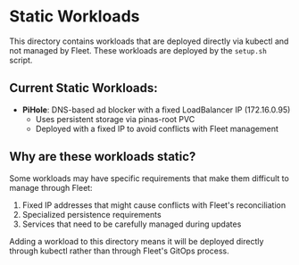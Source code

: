# Static Workloads

This directory contains workloads that are deployed directly via kubectl and not managed by Fleet.
These workloads are deployed by the `setup.sh` script.

## Current Static Workloads:

- **PiHole**: DNS-based ad blocker with a fixed LoadBalancer IP (172.16.0.95)
  - Uses persistent storage via pinas-root PVC
  - Deployed with a fixed IP to avoid conflicts with Fleet management

## Why are these workloads static?

Some workloads may have specific requirements that make them difficult to manage through Fleet:

1. Fixed IP addresses that might cause conflicts with Fleet's reconciliation
2. Specialized persistence requirements
3. Services that need to be carefully managed during updates

Adding a workload to this directory means it will be deployed directly through kubectl
rather than through Fleet's GitOps process.